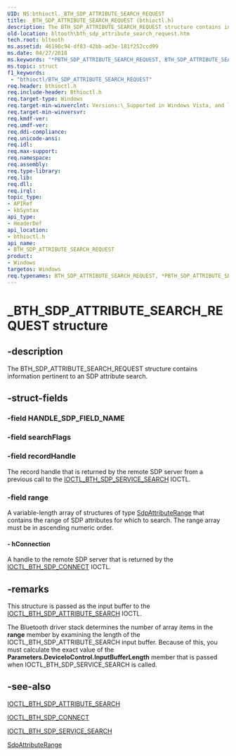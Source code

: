 ```yaml
---
UID: NS:bthioctl._BTH_SDP_ATTRIBUTE_SEARCH_REQUEST
title: _BTH_SDP_ATTRIBUTE_SEARCH_REQUEST (bthioctl.h)
description: The BTH_SDP_ATTRIBUTE_SEARCH_REQUEST structure contains information pertinent to an SDP attribute search.
old-location: bltooth\bth_sdp_attribute_search_request.htm
tech.root: bltooth
ms.assetid: 46198c94-df83-42bb-ad3e-181f252ccd99
ms.date: 04/27/2018
ms.keywords: "*PBTH_SDP_ATTRIBUTE_SEARCH_REQUEST, BTH_SDP_ATTRIBUTE_SEARCH_REQUEST, BTH_SDP_ATTRIBUTE_SEARCH_REQUEST structure [Bluetooth Devices], PBTH_SDP_ATTRIBUTE_SEARCH_REQUEST, PBTH_SDP_ATTRIBUTE_SEARCH_REQUEST structure pointer [Bluetooth Devices], _BTH_SDP_ATTRIBUTE_SEARCH_REQUEST, bltooth.bth_sdp_attribute_search_request, bth_structs_7856642e-a720-490e-9240-d61ac6f257b4.xml, bthioctl/BTH_SDP_ATTRIBUTE_SEARCH_REQUEST, bthioctl/PBTH_SDP_ATTRIBUTE_SEARCH_REQUEST"
ms.topic: struct
f1_keywords:
 - "bthioctl/BTH_SDP_ATTRIBUTE_SEARCH_REQUEST"
req.header: bthioctl.h
req.include-header: Bthioctl.h
req.target-type: Windows
req.target-min-winverclnt: Versions:\_Supported in Windows Vista, and later.
req.target-min-winversvr: 
req.kmdf-ver: 
req.umdf-ver: 
req.ddi-compliance: 
req.unicode-ansi: 
req.idl: 
req.max-support: 
req.namespace: 
req.assembly: 
req.type-library: 
req.lib: 
req.dll: 
req.irql: 
topic_type:
- APIRef
- kbSyntax
api_type:
- HeaderDef
api_location:
- bthioctl.h
api_name:
- BTH_SDP_ATTRIBUTE_SEARCH_REQUEST
product:
- Windows
targetos: Windows
req.typenames: BTH_SDP_ATTRIBUTE_SEARCH_REQUEST, *PBTH_SDP_ATTRIBUTE_SEARCH_REQUEST
---
```


# _BTH_SDP_ATTRIBUTE_SEARCH_REQUEST structure


## -description


The BTH_SDP_ATTRIBUTE_SEARCH_REQUEST structure contains information pertinent to an SDP attribute
  search.


## -struct-fields




### -field HANDLE_SDP_FIELD_NAME

 


### -field searchFlags



#### 



##### 


### -field recordHandle

The record handle that is returned by the remote SDP server from a previous call to the 
     <a href="https://docs.microsoft.com/windows-hardware/drivers/ddi/bthioctl/ni-bthioctl-ioctl_bth_sdp_service_search">
     IOCTL_BTH_SDP_SERVICE_SEARCH</a> IOCTL.


### -field range

A variable-length array of structures of type 
     <a href="https://go.microsoft.com/fwlink/p/?linkid=50714">SdpAttributeRange</a> that contains the
     range of SDP attributes for which to search. The range array must be in ascending numeric order.


#### - hConnection

A handle to the remote SDP server that is returned by the 
     <a href="https://docs.microsoft.com/windows-hardware/drivers/ddi/bthioctl/ni-bthioctl-ioctl_bth_sdp_connect">IOCTL_BTH_SDP_CONNECT</a> IOCTL.


## -remarks



This structure is passed as the input buffer to the 
    <a href="https://docs.microsoft.com/windows-hardware/drivers/ddi/bthioctl/ni-bthioctl-ioctl_bth_sdp_attribute_search">
    IOCTL_BTH_SDP_ATTRIBUTE_SEARCH</a> IOCTL.

The Bluetooth driver stack determines the number of array items in the 
    <b>range</b> member by examining the length of the IOCTL_BTH_SDP_ATTRIBUTE_SEARCH input buffer. Because of
    this, you must calculate the exact value of the
    <b>Parameters.DeviceIoControl.InputBufferLength</b> member that is passed when
    IOCTL_BTH_SDP_SERVICE_SEARCH is called.




## -see-also




<a href="https://docs.microsoft.com/windows-hardware/drivers/ddi/bthioctl/ni-bthioctl-ioctl_bth_sdp_attribute_search">IOCTL_BTH_SDP_ATTRIBUTE_SEARCH</a>



<a href="https://docs.microsoft.com/windows-hardware/drivers/ddi/bthioctl/ni-bthioctl-ioctl_bth_sdp_connect">IOCTL_BTH_SDP_CONNECT</a>



<a href="https://docs.microsoft.com/windows-hardware/drivers/ddi/bthioctl/ni-bthioctl-ioctl_bth_sdp_service_search">IOCTL_BTH_SDP_SERVICE_SEARCH</a>



<a href="https://go.microsoft.com/fwlink/p/?linkid=50714">SdpAttributeRange</a>
 

 

